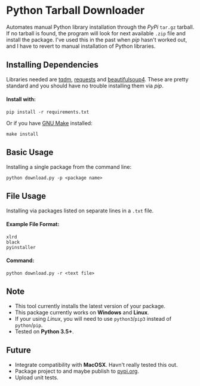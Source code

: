 # Python Tarball Downloader

Automates manual Python library installation through the *PyPi* `tar.gz` tarball. If no tarball is found, the program will look for next available `.zip` file and install the package. I've used this in the past when *pip* hasn't worked out, and I have to revert to manual installation of Python libraries. 

## Installing Dependencies

Libraries needed are [tqdm](https://pypi.org/project/tqdm/4.28.1/), [requests](https://pypi.org/project/requests/2.20.1/) and [beautifulsoup4](https://pypi.org/project/beautifulsoup4/4.6.3/). These are pretty standard and you should have no trouble installing them via *pip*. 

#### Install with:

`pip install -r requirements.txt`

Or if you have [GNU Make](https://www.gnu.org/software/make/) installed:

`make install`

## Basic Usage

Installing a single package from the command line:

`python download.py -p <package name>`

## File Usage

Installing via packages listed on separate lines in a `.txt` file. 

#### Example File Format:

```
xlrd
black
pyinstaller
```

#### Command:

`python download.py -r <text file>`

## Note
* This tool currently installs the latest version of your package.
* This package currently works on **Windows** and **Linux**.
* If your using *Linux*, you will need to use `python3`/`pip3` instead of `python`/`pip`. 
* Tested on **Python 3.5+**.

## Future 
* Integrate compatibility with **MacOSX**. Havn't really tested this out. 
* Package project to and maybe publish to [pypi.org](https://pypi.org/).
* Upload unit tests.  